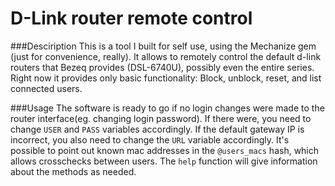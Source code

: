 # D-Link router remote control

###Desciription
This is a tool I built for self use, using the Mechanize gem (just for convenience, really).
It allows to remotely control the default d-link routers that Bezeq provides (DSL-6740U), possibly even the entire series.
Right now it provides only basic functionality: Block, unblock, reset, and list connected users.

###Usage
The software is ready to go if no login changes were made to the router interface(eg. changing login password).
If there were, you need to change `USER` and `PASS` variables accordingly.
If the default gateway IP is incorrect, you also need to change the `URL` variable accordingly.
It's possible to point out known mac addresses in the `@users_macs` hash, which allows crosschecks between users.
The `help` function will give information about the methods as needed.
